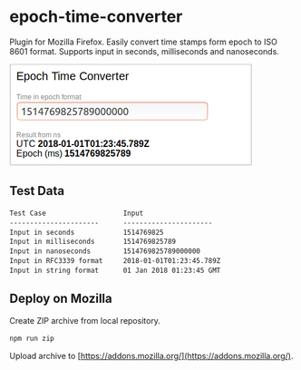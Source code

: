 # epoch-time-converter

Plugin for Mozilla Firefox. Easily convert time stamps form epoch to ISO 8601 format. Supports input in seconds, milliseconds and nanoseconds.

![Preview](doc/preview.png)

## Test Data

```txt
Test Case                   Input
----------------------      ----------------------
Input in seconds            1514769825
Input in milliseconds       1514769825789
Input in nanoseconds        1514769825789000000
Input in RFC3339 format     2018-01-01T01:23:45.789Z
Input in string format      01 Jan 2018 01:23:45 GMT
```

## Deploy on Mozilla

Create ZIP archive from local repository.

```sh
npm run zip
```

Upload archive to [https://addons.mozilla.org/](https://addons.mozilla.org/).
